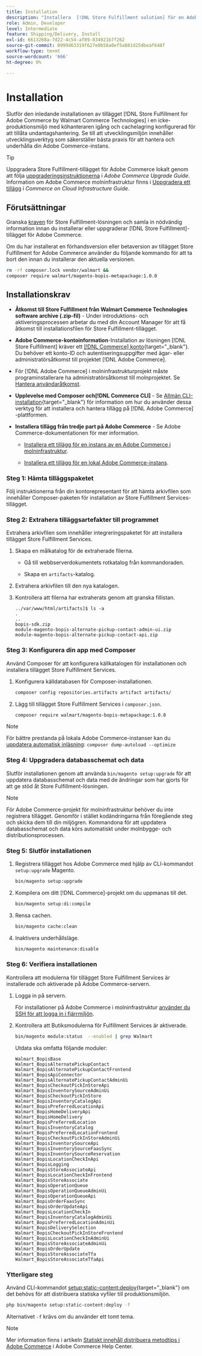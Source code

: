 ```yaml
---
title: Installation
description: "Installera  [!DNL Store Fulfillment solution] för en Adobe Commerce-butik med Composer för PHP."
role: Admin, Developer
level: Intermediate
feature: Shipping/Delivery, Install
exl-id: 6613268a-7d22-4c54-af89-834921b7f262
source-git-commit: 8999d63319f627e0b56a0ef5a881d25dbeaf648f
workflow-type: tm+mt
source-wordcount: '666'
ht-degree: 0%

---
```



# Installation

Slutför den inledande installationen av tillägget [!DNL Store Fulfillment for Adobe Commerce by Walmart Commerce Technologies] i en icke-produktionsmiljö med köhanteraren igång och cachelagring konfigurerad för att tillåta undantagshantering. Se till att utvecklingsmiljön innehåller utvecklingsverktyg som säkerställer bästa praxis för att hantera och underhålla din Adobe Commerce-instans.

>[!TIP]
>
>Uppgradera Store Fulfillment-tillägget för Adobe Commerce lokalt genom att följa [uppgraderingsinstruktionerna](https://experienceleague.adobe.com/docs/commerce-operations/upgrade-guide/modules/upgrade.html) i _Adobe Commerce Upgrade Guide_. Information om Adobe Commerce molninfrastruktur finns i [Uppgradera ett tillägg](https://experienceleague.adobe.com/docs/commerce-cloud-service/user-guide/configure-store/extensions.html#upgrade-an-extension) i *Commerce on Cloud Infrastructure Guide*.

## Förutsättningar

Granska [kraven](solution-requirements.md) för Store Fulfillment-lösningen och samla in nödvändig information innan du installerar eller uppgraderar [!DNL Store Fulfillment]-tillägget för Adobe Commerce.

Om du har installerat en förhandsversion eller betaversion av tillägget Store Fulfillment for Adobe Commerce använder du följande kommando för att ta bort den innan du installerar den aktuella versionen.

```bash
rm -rf composer.lock vendor/walmart &&
composer require walmart/magento-bopis-metapackage:1.0.0
```

## Installationskrav

- **Åtkomst till Store Fulfillment från Walmart Commerce Technologies software archive (.zip-fil)** - Under introduktions- och aktiveringsprocessen arbetar du med din Account Manager för att få åtkomst till installationsfilen för Store Fulfillment-tillägget.

- **Adobe Commerce-kontoinformation**-Installation av lösningen [!DNL Store Fulfillment] kräver ett [[!DNL Commerce] konto](https://docs.magento.com/user-guide/magento/magento-account.html){target="_blank"}. Du behöver ett konto-ID och autentiseringsuppgifter med ägar- eller administratörsåtkomst till projektet [!DNL Adobe Commerce].

- För [!DNL Adobe Commerce] i molninfrastrukturprojekt måste programinstallerare ha administratörsåtkomst till molnprojektet. Se [Hantera användaråtkomst](https://devdocs.magento.com/cloud/project/user-admin.html).

- **Upplevelse med Composer och[!DNL Commerce CLI]** - Se [Allmän CLI-installation](https://devdocs.magento.com/extensions/install/){target="_blank"} för information om hur du använder dessa verktyg för att installera och hantera tillägg på [!DNL Adobe Commerce] -plattformen.

- **Installera tillägg från tredje part på Adobe Commerce** - Se Adobe Commerce-dokumentationen för mer information.

   - [Installera ett tillägg för en instans av en Adobe Commerce i molninfrastruktur](https://devdocs.magento.com/cloud/howtos/install-components.html#install-an-extension).

   - [Installera ett tillägg för en lokal Adobe Commerce-instans](https://devdocs.magento.com/extensions/install/).

### Steg 1: Hämta tilläggspaketet

Följ instruktionerna från din kontorepresentant för att hämta arkivfilen som innehåller Composer-paketen för installation av Store Fulfillment Services-tillägget.

### Steg 2: Extrahera tilläggsartefakter till programmet

Extrahera arkivfilen som innehåller integreringspaketet för att installera tillägget Store Fulfillment Services.

1. Skapa en målkatalog för de extraherade filerna.

   - Gå till webbserverdokumentets rotkatalog från kommandoraden.

   - Skapa en `artifacts`-katalog.

1. Extrahera arkivfilen till den nya katalogen.

1. Kontrollera att filerna har extraherats genom att granska fillistan.

   ```
   ../var/www/html/artifacts]$ ls -a
   .
   ..
   bopis-sdk.zip
   module-magento-bopis-alternate-pickup-contact-admin-ui.zip
   module-magento-bopis-alternate-pickup-contact-api.zip
   ```

### Steg 3: Konfigurera din app med Composer

Använd Composer för att konfigurera källkatalogen för installationen och installera tillägget Store Fulfillment Services.

1. Konfigurera källdatabasen för Composer-installationen.

   ```bash
   composer config repositories.artifacts artifact artifacts/
   ```

1. Lägg till tillägget Store Fulfillment Services i `composer.json`.

   ```bash
   composer require walmart/magento-bopis-metapackage:1.0.0
   ```

>[!NOTE]
>
>För bättre prestanda på lokala Adobe Commerce-instanser kan du [uppdatera automatisk inläsning](https://experienceleague.adobe.com/docs/commerce-operations/performance-best-practices/deployment-flow.html#update-the-autoloader): `composer dump-autoload --optimize`

### Steg 4: Uppgradera databasschemat och data

Slutför installationen genom att använda `bin/magento setup:upgrade` för att uppdatera databasschemat och data med de ändringar som har gjorts för att ge stöd åt Store Fulfillment-lösningen.

>[!NOTE]
>
>För Adobe Commerce-projekt för molninfrastruktur behöver du inte registrera tillägget. Genomför i stället kodändringarna från föregående steg och skicka dem till din miljögren. Kommandona för att uppdatera databasschemat och data körs automatiskt under molnbygge- och distributionsprocessen.

### Steg 5: Slutför installationen

1. Registrera tillägget hos Adobe Commerce med hjälp av CLI-kommandot `setup:upgrade` Magento.

   ```bash
   bin/magento setup:upgrade
   ```

1. Kompilera om ditt [!DNL Commerce]-projekt om du uppmanas till det.

   ```bash
   bin/magento setup:di:compile
   ```

1. Rensa cachen.

   ```bash
   bin/magento cache:clean
   ```

1. Inaktivera underhållsläge.

   ```bash
   bin/magento maintenance:disable
   ```

### Steg 6: Verifiera installationen

Kontrollera att modulerna för tillägget Store Fulfillment Services är installerade och aktiverade på Adobe Commerce-servern.

1. Logga in på servern.

   För installationer på Adobe Commerce i molninfrastruktur [använder du SSH för att logga in i fjärrmiljön](https://devdocs.magento.com/cloud/env/environments-ssh.html#ssh).

1. Kontrollera att Butiksmodulerna för Fulfillment Services är aktiverade.

   ```bash
   bin/magento module:status  --enabled | grep Walmart
   ```

   Utdata ska omfatta följande moduler:

   ```
   Walmart_BopisBase
   Walmart_BopisAlternatePickupContact
   Walmart_BopisAlternatePickupContactFrontend
   Walmart_BopisApiConnector
   Walmart_BopisAlternatePickupContactAdminUi
   Walmart_BopisCheckoutPickInStoreApi
   Walmart_BopisInventorySourceAdminUi
   Walmart_BopisCheckoutPickInStore
   Walmart_BopisInventoryCatalogApi
   Walmart_BopisPreferredLocationApi
   Walmart_BopisHomeDeliveryApi
   Walmart_BopisHomeDelivery
   Walmart_BopisPreferredLocation
   Walmart_BopisInventoryCatalog
   Walmart_BopisPreferredLocationFrontend
   Walmart_BopisCheckoutPickInStoreAdminUi
   Walmart_BopisInventorySourceApi
   Walmart_BopisInventorySourceFaasSync
   Walmart_BopisInventorySourceReservation
   Walmart_BopisLocationCheckInApi
   Walmart_BopisLogging
   Walmart_BopisStoreAssociateApi
   Walmart_BopisLocationCheckInFrontend
   Walmart_BopisStoreAssociate
   Walmart_BopisOperationQueue
   Walmart_BopisOperationQueueAdminUi
   Walmart_BopisOperationQueueApi
   Walmart_BopisOrderFaasSync
   Walmart_BopisOrderUpdateApi
   Walmart_BopisLocationCheckIn
   Walmart_BopisInventoryCatalogAdminUi
   Walmart_BopisPreferredLocationAdminUi
   Walmart_BopisDeliverySelection
   Walmart_BopisCheckoutPickInStoreFrontend
   Walmart_BopisLocationCheckInAdminUi
   Walmart_BopisStoreAssociateAdminUi
   Walmart_BopisOrderUpdate
   Walmart_BopisStoreAssociateTfa
   Walmart_BopisStoreAssociateTfaApi
   ```

### Ytterligare steg

Använd CLI-kommandot [setup:static-content:deploy](https://experienceleague.adobe.com/docs/commerce-operations/reference/commerce-on-premises.html){target="_blank"} om det behövs för att distribuera statiska vyfiler till produktionsmiljön.

```bash
php bin/magento setup:static-content:deploy -f
```

Alternativet `-f` krävs om du använder ett tomt tema.

>[!NOTE]
>
>Mer information finns i artikeln [Statiskt innehåll distribuera metodtips i Adobe Commerce](https://experienceleague.adobe.com/docs/commerce-operations/implementation-playbook/best-practices/development/static-content-deployment.html) i Adobe Commerce Help Center.


